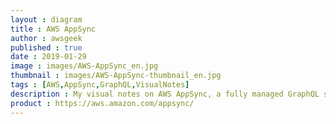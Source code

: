 ```yaml
---
layout : diagram
title : AWS AppSync
author : awsgeek
published : true
date : 2019-01-29
image : images/AWS-AppSync_en.jpg
thumbnail : images/AWS-AppSync-thumbnail_en.jpg
tags : [AWS,AppSync,GraphQL,VisualNotes]
description : My visual notes on AWS AppSync, a fully managed GraphQL service and serverless backend for your web, mobile & enterprise apps, with real-time subscriptions and offline data access
product : https://aws.amazon.com/appsync/
---
```


